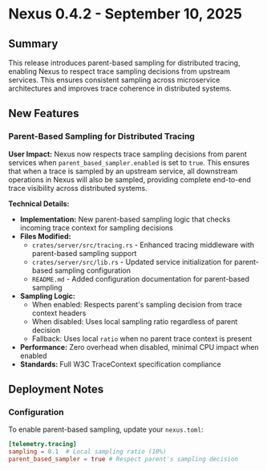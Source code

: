 # Nexus 0.4.2 - September 10, 2025

## Summary

This release introduces parent-based sampling for distributed tracing, enabling Nexus to respect trace sampling decisions from upstream services. This ensures consistent sampling across microservice architectures and improves trace coherence in distributed systems.

## New Features

### Parent-Based Sampling for Distributed Tracing

**User Impact:** Nexus now respects trace sampling decisions from parent services when `parent_based_sampler.enabled` is set to `true`. This ensures that when a trace is sampled by an upstream service, all downstream operations in Nexus will also be sampled, providing complete end-to-end trace visibility across distributed systems.

**Technical Details:**
- **Implementation:** New parent-based sampling logic that checks incoming trace context for sampling decisions
- **Files Modified:**
  - `crates/server/src/tracing.rs` - Enhanced tracing middleware with parent-based sampling support
  - `crates/server/src/lib.rs` - Updated service initialization for parent-based sampling configuration
  - `README.md` - Added configuration documentation for parent-based sampling
- **Sampling Logic:**
  - When enabled: Respects parent's sampling decision from trace context headers
  - When disabled: Uses local sampling ratio regardless of parent decision
  - Fallback: Uses local `ratio` when no parent trace context is present
- **Performance:** Zero overhead when disabled, minimal CPU impact when enabled
- **Standards:** Full W3C TraceContext specification compliance

## Deployment Notes

### Configuration

To enable parent-based sampling, update your `nexus.toml`:

```toml
[telemetry.tracing]
sampling = 0.1  # Local sampling ratio (10%)
parent_based_sampler = true # Respect parent's sampling decision
```
